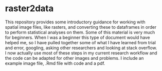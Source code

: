 # raster2data
This repository provides some introductory guidance for working with spatial image files, like rasters, and converting these to dataframes in order to perform statistical analyses on them. 
Some of this material is very much for beginners. When I was a beginner this type of document would have helped me, so I have pulled together some of what I have learned from trial and error, googling, asking other researchers and looking at stack overflow.
I now actually use most of these steps in my current research workflow and the code can be adapted for other images and problems.
I include an example image file, .Rmd file with code and a pdf.

